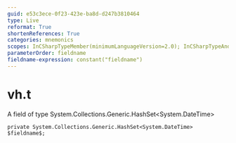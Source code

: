 ```yaml
---
guid: e53c3ece-0f23-423e-ba8d-d247b3810464
type: Live
reformat: True
shortenReferences: True
categories: mnemonics
scopes: InCSharpTypeMember(minimumLanguageVersion=2.0); InCSharpTypeAndNamespace(minimumLanguageVersion=2.0)
parameterOrder: fieldname
fieldname-expression: constant("fieldname")
---
```


# vh.t

A field of type System.Collections.Generic.HashSet<System.DateTime>

```
private System.Collections.Generic.HashSet<System.DateTime> $fieldname$;
```
